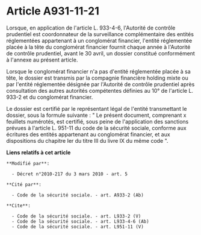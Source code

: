 # Article A931-11-21

Lorsque, en application de l'article L. 933-4-6, l'Autorité de contrôle prudentiel est coordonnateur de la surveillance
complémentaire des entités réglementées appartenant à un conglomérat financier, l'entité réglementée placée à la tête du
conglomérat financier fournit chaque année à l'Autorité de contrôle prudentiel, avant le 30 avril, un dossier constitué
conformément à l'annexe au présent article. 

Lorsque le conglomérat financier n'a pas d'entité réglementée placée à sa tête, le dossier est transmis par la compagnie
financière holding mixte ou par l'entité réglementée désignée par l'Autorité de contrôle prudentiel après consultation des
autres autorités compétentes définies au 10° de l'article L. 933-2 et du conglomérat financier. 

Le dossier est certifié par le représentant légal de l'entité transmettant le dossier, sous la formule suivante : " Le
présent document, comprenant x feuillets numérotés, est certifié, sous peine de l'application des sanctions prévues à
l'article L. 951-11 du code de la sécurité sociale, conforme aux écritures des entités appartenant au conglomérat financier,
et aux dispositions du chapitre Ier du titre III du livre IX du même code ".

**Liens relatifs à cet article**

	**Modifié par**:

	  - Décret n°2010-217 du 3 mars 2010 - art. 5

	**Cité par**:

	  - Code de la sécurité sociale. - art. A933-2 (Ab)

	**Cite**:

	  - Code de la sécurité sociale. - art. L933-2 (V)
	  - Code de la sécurité sociale. - art. L933-4-6 (Ab)
	  - Code de la sécurité sociale. - art. L951-11 (V)
